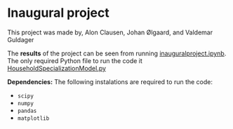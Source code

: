 # Inaugural project
This project was made by, Alon Clausen, Johan Ølgaard, and Valdemar Guldager

The **results** of the project can be seen from running [inauguralproject.ipynb](inauguralproject.ipynb).
The only required Python file to run the code it [HouseholdSpecializationModel.py](HouseholdSpecializationModel.py)

**Dependencies:** The following instalations are required to run the code:
- ```scipy```
- ```numpy```
- ```pandas``` 
- ```matplotlib```
